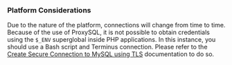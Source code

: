 ### Platform Considerations

Due to the nature of the platform, connections will change from time to time. Because of the use of ProxySQL, it is not possible to obtain credentials using the `$_ENV` superglobal inside PHP applications. In this instance, you should use a Bash script and Terminus connection. Please refer to the [Create Secure Connection to MySQL using TLS](/ssh-tunnels#create-secure-connection-to-mysql-using-tls) documentation to do so.